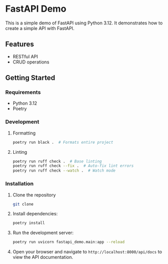 # FastAPI Demo

This is a simple demo of FastAPI using Python 3.12. It demonstrates how to create a simple API with FastAPI.

## Features

- RESTful API
- CRUD operations

## Getting Started

### Requirements

- Python 3.12
- Poetry

### Development

1. Formatting

   ```bash
   poetry run black .  # Formats entire project
   ```

2. Linting

   ```bash
   poetry run ruff check .  # Base linting
   poetry run ruff check --fix .  # Auto-fix lint errors
   poetry run ruff check --watch .  # Watch mode

   ```

### Installation

1. Clone the repository

   ```bash
   git clone
   ```

2. Install dependencies:

   ```bash
   poetry install
   ```

3. Run the development server:

   ```bash
   poetry run uvicorn fastapi_demo.main:app --reload
   ```

4. Open your browser and navigate to `http://localhost:8000/api/docs` to view the API documentation.
